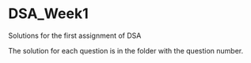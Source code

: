 # DSA_Week1
Solutions for the first assignment of DSA

The solution for each question is in the folder with the question number.

